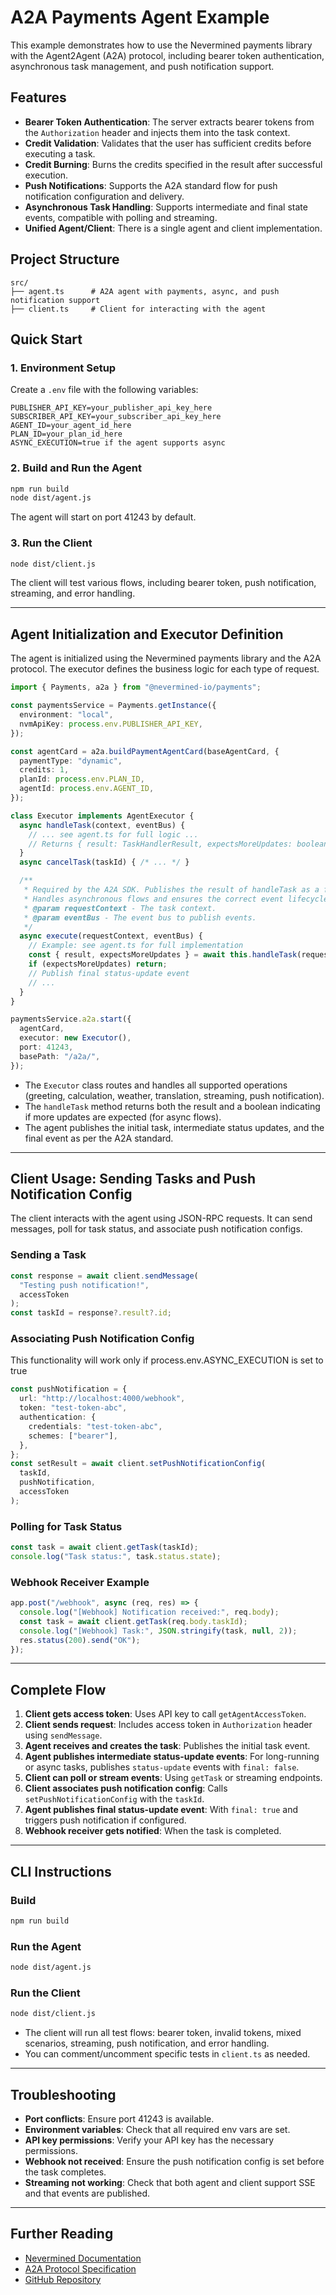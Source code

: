 # A2A Payments Agent Example

This example demonstrates how to use the Nevermined payments library with the Agent2Agent (A2A) protocol, including bearer token authentication, asynchronous task management, and push notification support.

## Features

- **Bearer Token Authentication**: The server extracts bearer tokens from the `Authorization` header and injects them into the task context.
- **Credit Validation**: Validates that the user has sufficient credits before executing a task.
- **Credit Burning**: Burns the credits specified in the result after successful execution.
- **Push Notifications**: Supports the A2A standard flow for push notification configuration and delivery.
- **Asynchronous Task Handling**: Supports intermediate and final state events, compatible with polling and streaming.
- **Unified Agent/Client**: There is a single agent and client implementation.

## Project Structure

```
src/
├── agent.ts      # A2A agent with payments, async, and push notification support
├── client.ts     # Client for interacting with the agent
```

## Quick Start

### 1. Environment Setup

Create a `.env` file with the following variables:

```env
PUBLISHER_API_KEY=your_publisher_api_key_here
SUBSCRIBER_API_KEY=your_subscriber_api_key_here
AGENT_ID=your_agent_id_here
PLAN_ID=your_plan_id_here
ASYNC_EXECUTION=true if the agent supports async
```

### 2. Build and Run the Agent

```bash
npm run build
node dist/agent.js
```

The agent will start on port 41243 by default.

### 3. Run the Client

```bash
node dist/client.js
```

The client will test various flows, including bearer token, push notification, streaming, and error handling.

---

## Agent Initialization and Executor Definition

The agent is initialized using the Nevermined payments library and the A2A protocol. The executor defines the business logic for each type of request.

```typescript
import { Payments, a2a } from "@nevermined-io/payments";

const paymentsService = Payments.getInstance({
  environment: "local",
  nvmApiKey: process.env.PUBLISHER_API_KEY,
});

const agentCard = a2a.buildPaymentAgentCard(baseAgentCard, {
  paymentType: "dynamic",
  credits: 1,
  planId: process.env.PLAN_ID,
  agentId: process.env.AGENT_ID,
});

class Executor implements AgentExecutor {
  async handleTask(context, eventBus) {
    // ... see agent.ts for full logic ...
    // Returns { result: TaskHandlerResult, expectsMoreUpdates: boolean }
  }
  async cancelTask(taskId) { /* ... */ }

  /**
   * Required by the A2A SDK. Publishes the result of handleTask as a final status-update event.
   * Handles asynchronous flows and ensures the correct event lifecycle.
   * @param requestContext - The task context.
   * @param eventBus - The event bus to publish events.
   */
  async execute(requestContext, eventBus) {
    // Example: see agent.ts for full implementation
    const { result, expectsMoreUpdates } = await this.handleTask(requestContext, eventBus);
    if (expectsMoreUpdates) return;
    // Publish final status-update event
    // ...
  }
}

paymentsService.a2a.start({
  agentCard,
  executor: new Executor(),
  port: 41243,
  basePath: "/a2a/",
});
```

- The `Executor` class routes and handles all supported operations (greeting, calculation, weather, translation, streaming, push notification).
- The `handleTask` method returns both the result and a boolean indicating if more updates are expected (for async flows).
- The agent publishes the initial task, intermediate status updates, and the final event as per the A2A standard.

---

## Client Usage: Sending Tasks and Push Notification Config

The client interacts with the agent using JSON-RPC requests. It can send messages, poll for task status, and associate push notification configs.

### Sending a Task

```typescript
const response = await client.sendMessage(
  "Testing push notification!",
  accessToken
);
const taskId = response?.result?.id;
```

### Associating Push Notification Config

This functionality will work only if process.env.ASYNC_EXECUTION is set to true

```typescript
const pushNotification = {
  url: "http://localhost:4000/webhook",
  token: "test-token-abc",
  authentication: {
    credentials: "test-token-abc",
    schemes: ["bearer"],
  },
};
const setResult = await client.setPushNotificationConfig(
  taskId,
  pushNotification,
  accessToken
);
```

### Polling for Task Status

```typescript
const task = await client.getTask(taskId);
console.log("Task status:", task.status.state);
```

### Webhook Receiver Example

```typescript
app.post("/webhook", async (req, res) => {
  console.log("[Webhook] Notification received:", req.body);
  const task = await client.getTask(req.body.taskId);
  console.log("[Webhook] Task:", JSON.stringify(task, null, 2));
  res.status(200).send("OK");
});
```

---

## Complete Flow

1. **Client gets access token**: Uses API key to call `getAgentAccessToken`.
2. **Client sends request**: Includes access token in `Authorization` header using `sendMessage`.
3. **Agent receives and creates the task**: Publishes the initial task event.
4. **Agent publishes intermediate status-update events**: For long-running or async tasks, publishes `status-update` events with `final: false`.
5. **Client can poll or stream events**: Using `getTask` or streaming endpoints.
6. **Client associates push notification config**: Calls `setPushNotificationConfig` with the `taskId`.
7. **Agent publishes final status-update event**: With `final: true` and triggers push notification if configured.
8. **Webhook receiver gets notified**: When the task is completed.

---

## CLI Instructions

### Build

```bash
npm run build
```

### Run the Agent

```bash
node dist/agent.js
```

### Run the Client

```bash
node dist/client.js
```

- The client will run all test flows: bearer token, invalid tokens, mixed scenarios, streaming, push notification, and error handling.
- You can comment/uncomment specific tests in `client.ts` as needed.

---

## Troubleshooting

- **Port conflicts**: Ensure port 41243 is available.
- **Environment variables**: Check that all required env vars are set.
- **API key permissions**: Verify your API key has the necessary permissions.
- **Webhook not received**: Ensure the push notification config is set before the task completes.
- **Streaming not working**: Check that both agent and client support SSE and that events are published.

---

## Further Reading
- [Nevermined Documentation](https://docs.nevermined.app)
- [A2A Protocol Specification](https://a2aproject.github.io/A2A/latest)
- [GitHub Repository](https://github.com/nevermined-io/payments) 